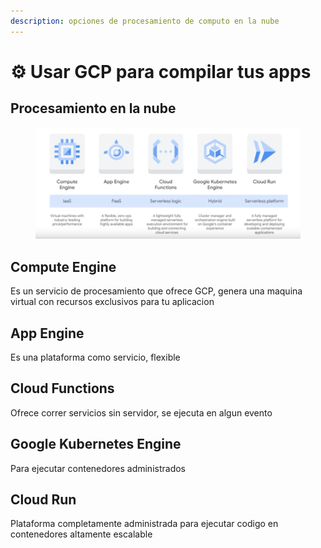 ```yaml
---
description: opciones de procesamiento de computo en la nube
---
```


# ⚙️ Usar GCP para compilar tus apps

## Procesamiento en la nube

<figure><img src="../../.gitbook/assets/Captura de pantalla 2023-04-28 a la(s) 5.16.39 p.m..png" alt=""><figcaption></figcaption></figure>

## Compute Engine

Es un servicio de procesamiento que ofrece GCP, genera una maquina virtual con recursos exclusivos para tu aplicacion&#x20;

## App Engine

Es una plataforma como servicio, flexible&#x20;

## Cloud Functions

Ofrece correr servicios sin servidor, se ejecuta en algun evento

## Google Kubernetes Engine

Para ejecutar contenedores administrados&#x20;

## Cloud Run

Plataforma completamente administrada para ejecutar codigo en contenedores altamente escalable&#x20;
